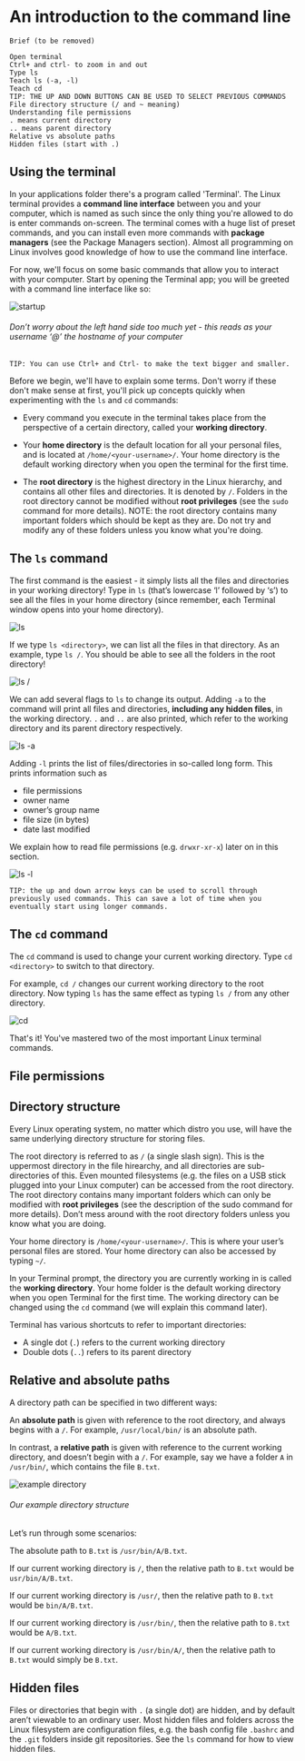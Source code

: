 # An introduction to the command line

```
Brief (to be removed)

Open terminal
Ctrl+ and ctrl- to zoom in and out
Type ls
Teach ls (-a, -l)
Teach cd
TIP: THE UP AND DOWN BUTTONS CAN BE USED TO SELECT PREVIOUS COMMANDS
File directory structure (/ and ~ meaning)
Understanding file permissions
. means current directory
.. means parent directory
Relative vs absolute paths
Hidden files (start with .)
```
## Using the terminal

In your applications folder there's a program called 'Terminal'. The Linux terminal provides a **command line interface** between you and your computer, which is named as such since the only thing you're allowed to do is enter commands on-screen. The terminal comes with a huge list of preset commands, and you can install even more commands with **package managers** (see the Package Managers section). Almost all programming on Linux involves good knowledge of how to use the command line interface.

For now, we'll focus on some basic commands that allow you to interact with your computer. Start by opening the Terminal app; you will be greeted with a command line interface like so:

![startup](assets/commands/startup.png "startup")
###### Don’t worry about the left hand side too much yet - this reads as your username ‘@’ the hostname of your computer

```
TIP: You can use Ctrl+ and Ctrl- to make the text bigger and smaller.
```

Before we begin, we'll have to explain some terms. Don't worry if these don't make sense at first, you'll pick up concepts quickly when experimenting with the `ls` and `cd` commands:
* Every command you execute in the terminal takes place from the perspective of a certain directory, called your **working directory**.

* Your **home directory** is the default location for all your personal files, and is located at `/home/<your-username>/`. Your home directory is the default working directory when you open the terminal for the first time.

* The **root directory** is the highest directory in the Linux hierarchy, and contains all other files and directories. It is denoted by `/`. Folders in the root directory cannot be modified without **root privileges** (see the `sudo` command for more details). NOTE: the root directory contains many important folders which should be kept as they are. Do not try and modify any of these folders unless you know what you're doing.

## The `ls` command

The first command is the easiest - it simply lists all the files and directories in your working directory! Type in `ls` (that’s lowercase ‘l’ followed by ‘s’) to see all the files in your home directory (since remember, each Terminal window opens into your home directory).

![ls](assets/commands/ls.png "ls")

If we type `ls <directory>`, we can list all the files in that directory. As an example, type `ls /`. You should be able to see all the folders in the root directory!

![ls /](assets/commands/ls-:.png "ls /")

We can add several flags to `ls` to change its output. Adding `-a` to the command will print all files and directories, __including any hidden files__, in the working directory. `.` and `..` are also printed, which refer to the working directory and its parent directory respectively.

![ls -a](assets/commands/ls-a.png "ls -a")

Adding `-l` prints the list of files/directories in so-called long form. This prints information such as
* file permissions
* owner name
* owner’s group name
* file size (in bytes)
* date last modified

We explain how to read file permissions (e.g. `drwxr-xr-x`) later on in this section.

![ls -l](assets/commands/ls-l.png "ls -l")

```
TIP: the up and down arrow keys can be used to scroll through previously used commands. This can save a lot of time when you eventually start using longer commands.
```

## The `cd` command

The `cd` command is used to change your current working directory. Type `cd <directory>` to switch to that directory.

For example, `cd /` changes our current working directory to the root directory. Now typing `ls` has the same effect as typing `ls /` from any other directory.

![cd](assets/commands/cd.png "cd")

That's it! You've mastered two of the most important Linux terminal commands.

## File permissions

## Directory structure

Every Linux operating system, no matter which distro you use, will have the same underlying directory structure for storing files.

The root directory is referred to as `/` (a single slash sign). This is the uppermost directory in the file hirearchy, and all directories are sub-directories of this. Even mounted filesystems (e.g. the files on a USB stick plugged into your Linux computer) can be accessed from the root directory. The root directory contains many important folders which can only be modified with **root privileges** (see the description of the sudo command for more details). Don’t mess around with the root directory folders unless you know what you are doing.

Your home directory is `/home/<your-username>/`. This is where your user’s personal files are stored. Your home directory can also be accessed by typing `~/`.

In your Terminal prompt, the directory you are currently working in is called the **working directory**. Your home folder is the default working directory when you open Terminal for the first time. The working directory can be changed using the `cd` command (we will explain this command later).

Terminal has various shortcuts to refer to important directories: 
* A single dot (`.`) refers to the current working directory
* Double dots (`..`) refers to its parent directory

## Relative and absolute paths

A directory path can be specified in two different ways:

An **absolute path** is given with reference to the root directory, and always begins with a `/`. For example, `/usr/local/bin/` is an absolute path.

In contrast, a **relative path** is given with reference to the current working directory, and doesn’t begin with a `/`. For example, say we have a folder `A` in `/usr/bin/`, which contains the file `B.txt`.

![example directory](assets/example-directory.png "Example directory")
###### Our example directory structure

Let’s run through some scenarios:

The absolute path to `B.txt` is `/usr/bin/A/B.txt`.

If our current working directory is `/`, then the relative path to `B.txt` would be `usr/bin/A/B.txt`.

If our current working directory is `/usr/`, then the relative path to `B.txt` would be `bin/A/B.txt`.

If our current working directory is `/usr/bin/`, then the relative path to `B.txt` would be `A/B.txt`.

If our current working directory is `/usr/bin/A/`, then the relative path to `B.txt` would simply be `B.txt`.

## Hidden files

Files or directories that begin with `.` (a single dot) are hidden, and by default aren’t viewable to an ordinary user. Most hidden files and folders across the  Linux filesystem are configuration files, e.g. the bash config file `.bashrc` and the `.git` folders inside git repositories. See the `ls` command for how to view hidden files.
